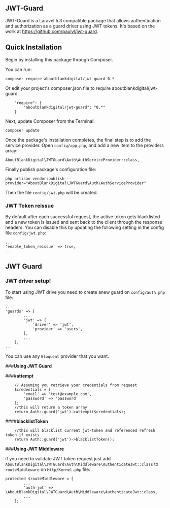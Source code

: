 ## JWT-Guard

JWT-Guard is a Laravel 5.3 compatible package that allows authentication and authorization as a guard driver using JWT tokens.
It's based on the work at https://github.com/paulvl/jwt-guard.

## **Quick Installation**

Begin by installing this package through Composer.

You can run:

    composer require aboutblankdigital/jwt-guard 0.*

Or edit your project's composer.json file to require aboutblankdigital/jwt-guard.
```
    "require": {
        "aboutblankdigital/jwt-guard": "0.*"
    }
```
Next, update Composer from the Terminal:

    composer update

Once the package's installation completes, the final step is to add the service provider. Open `config/app.php`, and add a new item to the providers array:

```
AboutBlankDigital\JWTGuard\Auth\AuthServiceProvider::class,
```

Finally publish package's configuration file:

    php artisan vendor:publish --provider="AboutBlankDigital\JWTGuard\Auth\AuthServiceProvider"

Then the file `config/jwt.php` will be created.

### **JWT Token reissue**
By default after each successful request, the active token gets blacklisted and a new token is issued and sent back to the client through the response headers.
You can disable this by updating the following setting in the config file `config/jwt.php`:
```
...
'enable_token_reissue' => true,
...
```

## **JWT Guard**

### **JWT driver setup!**

To start using JWT drive you need to create anew guard on `config/auth.php` file:
```
...
'guards' => [
        ...
        'jwt' => [
            'driver' => 'jwt',
            'provider' => 'users',
        ],
        ...
    ],
...
```
You can use any `Eloquent` provider that you want.

###**Using JWT Guard**

####**attempt**

```
    // Assuming you retrieve your credentials from request
    $credentials = [
        'email' => 'test@example.com',
        'password' => 'password'
    ];
    //this will return a token array
    return Auth::guard('jwt')->attempt($credentials);
```


####**blacklistToken**

```
    //this will blacklist current jwt-token and referenced refresh token if exists
    return Auth::guard('jwt')->blacklistToken();
```


###**Using JWT Middleware**

if you need to validate JWT token request just add `AboutBlankDigital\JWTGuard\Auth\Middleware\AuthenticateJwt::class` to `routeMiddleware` on `Http/Kernel.php` file:

```
protected $routeMiddleware = [
        ...
        'auth-jwt' => \AboutBlankDigital\JWTGuard\Auth\Middleware\AuthenticateJwt::class,
        ...
    ];
```
